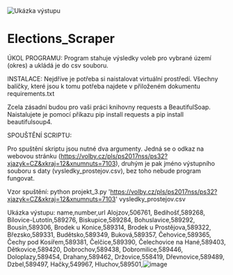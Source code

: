 ![Ukázka výstupu](https://github.com/dskorusa/Elections_Scraper/assets/143288246/3d8bb6f9-0ab7-4173-9af6-5ab1f0d82728)
# Elections_Scraper

ÚKOL PROGRAMU:
Program stahuje výsledky voleb pro vybrané území (okres) a ukládá je do csv souboru.

INSTALACE:
Nejdříve je potřeba si naistalovat virtuální prostředí. Všechny balíčky, které jsou k tomu potřeba najdete v přiloženém dokumentu requirements.txt

Zcela zásadní budou pro vaši práci knihovny requests a BeautifulSoap. Naistalujete je pomocí příkazu pip install requests a pip install beautifulsoup4.

SPOUŠTĚNÍ SCRIPTU: 

Pro spuštění skriptu jsou nutné dva argumenty. Jedná se o odkaz na webovou stránku (https://volby.cz/pls/ps2017nss/ps32?xjazyk=CZ&xkraj=12&xnumnuts=7103), druhým je pak jméno výstupního souboru s daty (vysledky_prostejov.csv), bez toho nebude program fungovat.

Vzor spuštění: python projekt_3.py 'https://volby.cz/pls/ps2017nss/ps32?xjazyk=CZ&xkraj=12&xnumnuts=7103' vysledky_prostejov.csv

Ukázka výstupu:
name,number,url
Alojzov,506761,
Bedihošť,589268,
Bílovice-Lutotín,589276,
Biskupice,589284,
Bohuslavice,589292,
Bousín,589306,
Brodek u Konice,589314,
Brodek u Prostějova,589322,
Březsko,589331,
Budětsko,589349,
Buková,589357,
Čehovice,589365,
Čechy pod Kosířem,589381,
Čelčice,589390,
Čelechovice na Hané,589403,
Dětkovice,589420,
Dobrochov,589438,
Dobromilice,589446,
Doloplazy,589454,
Drahany,589462,
Držovice,558419,
Dřevnovice,589489,
Dzbel,589497,
Hačky,549967,
Hluchov,589501,![image](https://github.com/dskorusa/Elections_Scraper/assets/143288246/f9bd28a6-deae-4866-a066-164aaf35ab07)
